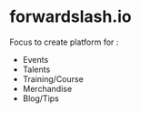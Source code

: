 forwardslash.io
===============

Focus to create platform for :
* Events
* Talents
* Training/Course
* Merchandise
* Blog/Tips
